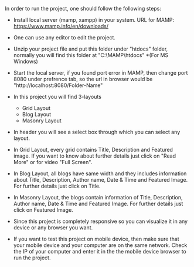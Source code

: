 In order to run the project, one should follow the following steps:

* 	Install local server (mamp, xampp) in your system.
	URL for MAMP: https://www.mamp.info/en/downloads/

*	One can use any editor to edit the project. 

*	Unzip your project file and put this folder under "htdocs" folder, normally you will find this folder at "C:\MAMP\htdocs" *(For MS Windows)

*	Start the local server, if you found port error in MAMP, then change port 8080 under prefrence tab, so the url in browser would be "http://localhost:8080/Folder-Name"

*	In this project you will find 3-layouts
	* Grid Layout
	* Blog Layout
	* Masonry Layout

*	In header you will see a select box through which you can select any layout.

*	In Grid Layout, every grid contains Title, Description and Featured image. If you want to know about further details just click on "Read More" or for video "Full Screen". 

*	In Blog Layout, all blogs have same width and they includes information about Title, Description, Author name, Date & Time and Featured Image. For further details just click on Title.

*	In Masonry Layout, the blogs contain information of Title, Description, Author name, Date & Time and Featured Image. For further details just click on Featured Image.

*	Since this project is completely responsive so you can visualize it in any device or any browser you want.

*	If you want to test this project on mobile device, then make sure that your mobile device and your computer are on the same network. Check the IP of your computer and enter it in the the mobile device browser to run the project.